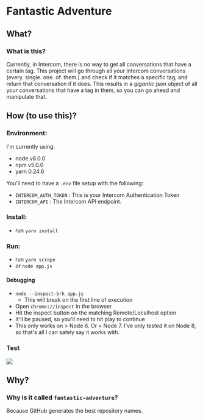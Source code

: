# Fantastic Adventure

## What?
### What is this?
Currently, in Intercom, there is no way to get all conversations that have a certain tag. This project will go through all your Intercom conversations (every. single. one. of. them.) and check if it matches a specific tag, and return that conversation if it does. This results in a _gigantic_ json object of all your conversations that have a tag in them, so you can go ahead and manipulate that.

## How (to use this)? 
### Environment:
I'm currently using:

 - node v8.0.0
 - npm v5.0.0
 - yarn 0.24.6

You'll need to have a `.env` file setup with the following:

 - `INTERCOM_AUTH_TOKEN` : This is your Intercom Authentication Token 
 - `INTERCOM_API` : The Intercom API endpoint.

### Install:
 - run `yarn install`

### Run:
 - run `yarn scrape` 
 - or `node app.js`

#### Debugging
 - `node --inspect-brk app.js` 
   - This will break on the first line of execution
 - Open `chrome://inspect` in the browser
 - Hit the inspect button on the matching Remote/Localhost option
 - It'll be paused, so you'll need to hit play to continue
 - This only works on > Node 6. Or > Node 7. I've only tested it on Node 8, so that's all I can safely say it works with.
 
### Test
![](http://i.imgur.com/LBM55wY.gif)

## Why?
### Why is it called `fantastic-adventure`?
Because GitHub generates the best repository names.



